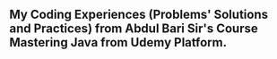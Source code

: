 ## My Coding Experiences (Problems' Solutions and Practices) from Abdul Bari Sir's Course Mastering Java from Udemy Platform.
